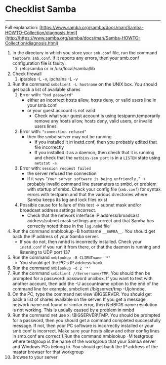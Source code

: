 # Checklist Samba
---
Full explanation: [https://www.samba.org/samba/docs/man/Samba-HOWTO-Collection/diagnosis.html](http://https://www.samba.org/samba/docs/man/Samba-HOWTO-Collection/diagnosis.html)
1.  In the directory in which you store your `smb.conf` file, run the command `testparm smb.conf`. If it reports any errors, then your smb.conf configuration file is faulty:
    1. /etc/samba or in /usr/local/samba/lib
1. Check firewall
    1. iptables -L -v, ipchains -L -v
1. Run the command `smbclient -L hostname` on the UNIX box. You should get back a list of available shares
	1. Error with: `"bad password"`
    	- either an incorrect hosts allow, hosts deny, or valid users line in your smb.conf
        - or your guest account is not valid
        	- Check what your guest account is using testparm,temporarily remove any hosts allow, hosts deny, valid users, or invalid users lines
    1. Error with: `"connection refused"`
    	- then the smbd server may not be running
        	- If you installed it in inetd.conf, then you probably edited that file incorrectly
            - If you installed it as a daemon, then check that it is running and check that the `netbios-ssn port` is in a `LISTEN` state using `netstat -a`
    1. Error with: `session request failed`
    	- the server refused the connection
        - If it says `“Your server software is being unfriendly,”` -> probably invalid command line parameters to smbd, or  problem with startup of smbd. Check your config file (`smb.conf`) for syntax errors with testparm and that the various directories where Samba keeps its log and lock files exist
    1. Possible cause for failure of this test  -> subnet mask and/or broadcast address settings incorrect.
    	- Check that the network interface IP address/broadcast address/subnet mask settings are correct and that Samba has correctly noted these in the `log.nmbd` file
1. Run the command nmblookup -B hostname `__SAMBA__`. You should get back the IP address of your Samba server.
	- If you do not, then nmbd is incorrectly installed. Check your `inetd.conf` if you run it from there, or that the daemon is running and listening to UDP port 137
1. Run the command `nmblookup -B CLIENTname '*'`
	- You should get the PC's IP address back
1. Run the command `nmblookup -d 2 '*'`
1. Run the command `smbclient //Servername/TMP`. You should then be prompted for a password: password unixbox. If you want to test with another account, then add the -U accountname option to the end of the command line for example, smbclient //bigserver/tmp -Ujohndoe.
1. On the PC, type the command net view \\BIGSERVER. You should get back a list of shares available on the server. If you get a message network name not found or similar error, then NetBIOS name resolution is not working. This is usually caused by a problem in nmbd
1. Run the command net use x: \\BIGSERVER\TMP. You should be prompted for a password, then you should get a command completed successfully message. If not, then your PC software is incorrectly installed or your smb.conf is incorrect. Make sure your hosts allow and other config lines in smb.conf are correct
1.Run the command nmblookup -M testgroup where testgroup is the name of the workgroup that your Samba server and Windows PCs belong to. You should get back the IP address of the master browser for that workgroup
1. Browse to your server
